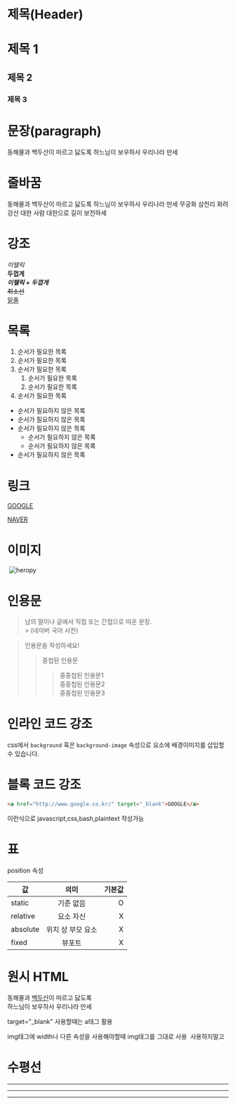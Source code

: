 # 제목(Header)

# 제목 1

## 제목 2

### 제목 3

# 문장(paragraph)

동해물과 백두산이 마르고 닳도록 하느님이 보우하사 우리나라 만세

# 줄바꿈

동해물과 백두산이 마르고 닳도록 하느님이 보우하사 우리나라 만세
무궁화 삼천리 화려 강산
대한 사람 대한으로 길이 보전하세

# 강조

_이텔릭_  
**두껍게**  
**_이텔릭 + 두껍게_**  
~~취소선~~  
<u>밑줄</u>

# 목록

1. 순서가 필요한 목록
1. 순서가 필요한 목록
1. 순서가 필요한 목록
   1. 순서가 필요한 목록
   1. 순서가 필요한 목록
1. 순서가 필요한 목록

- 순서가 필요하지 않은 목록
- 순서가 필요하지 않은 목록
- 순서가 필요하지 않은 목록
  - 순서가 필요하지 않은 목록
  - 순서가 필요하지 않은 목록
- 순서가 필요하지 않은 목록

# 링크

[]()
[GOOGLE](https://google.com)

[NAVER](http://naver.com "NAVER로 이동!")

# 이미지

![]()
![heropy](https://heropy.blog/css/images/logo.png)

# 인용문

> 남의 말이나 글에서 직접 또는 간접으로 따온 문장.</br>> (네이버 국어 사전)

> 인용문을 작성하세요!
>
> > 중첩된 인용문
> >
> > > 중중첩된 인용문1  
> > > 중중첩된 인용문2  
> > > 중중첩된 인용문3

# 인라인 코드 강조

css에서 `background` 혹은 `background-image` 속성으로 요소에 배경이미지를 삽입할 수 있습니다.

# 블록 코드 강조

```html
<a href="http://www.google.co.kr/" target="_blank">GOOGLE</a>
```

이런식으로 javascript,css,bash,plaintext 작성가능

# 표

position 속성

| 값       |       의미        | 기본값 |
| -------- | :---------------: | -----: |
| static   |     기준 없음     |      O |
| relative |     요소 자신     |      X |
| absolute | 위치 상 부모 요소 |      X |
| fixed    |      뷰포트       |      X |

# 원시 HTML

동해물과 <span style="text-decoration: underline;">백두산</span>이 마르고 닳도록<br/> 하느님이 보우하사 우리나라 만세

target="\_blank" 사용할때는 a태그 활용

img태그에 width나 다른 속성을 사용해야할때 img태그를 그대로 사용 ![]() 사용하지말고

# 수평선

---

---

---
